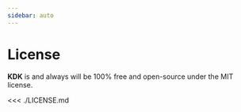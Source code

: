 ```yaml
---
sidebar: auto
---
```


# License

**KDK** is and always will be 100% free and open-source under the MIT license.

<<< ./LICENSE.md
